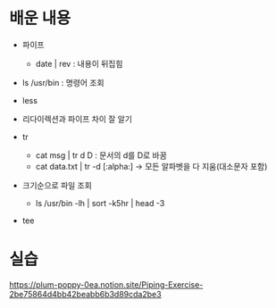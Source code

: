 # 배운 내용
- 파이프
    - date | rev : 내용이 뒤집힘

- ls /usr/bin : 명령어 조회
- less 
- 리다이렉션과 파이프 차이 잘 알기
- tr
    - cat msg | tr d D : 문서의 d를 D로 바꿈
    - cat data.txt | tr -d [:alpha:] -> 모든 알파벳을 다 지움(대소문자 포함)

- 크기순으로 파일 조회
    - ls /usr/bin -lh | sort -k5hr | head -3

- tee

# 실습
https://plum-poppy-0ea.notion.site/Piping-Exercise-2be75864d4bb42beabb6b3d89cda2be3